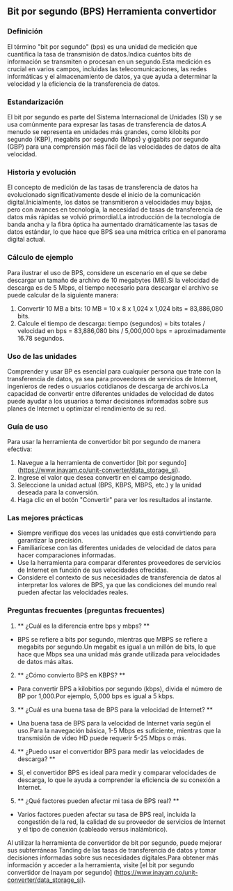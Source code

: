 ## Bit por segundo (BPS) Herramienta convertidor

### Definición
El término "bit por segundo" (bps) es una unidad de medición que cuantifica la tasa de transmisión de datos.Indica cuántos bits de información se transmiten o procesan en un segundo.Esta medición es crucial en varios campos, incluidas las telecomunicaciones, las redes informáticas y el almacenamiento de datos, ya que ayuda a determinar la velocidad y la eficiencia de la transferencia de datos.

### Estandarización
El bit por segundo es parte del Sistema Internacional de Unidades (SI) y se usa comúnmente para expresar las tasas de transferencia de datos.A menudo se representa en unidades más grandes, como kilobits por segundo (KBP), megabits por segundo (Mbps) y gigabits por segundo (GBP) para una comprensión más fácil de las velocidades de datos de alta velocidad.

### Historia y evolución
El concepto de medición de las tasas de transferencia de datos ha evolucionado significativamente desde el inicio de la comunicación digital.Inicialmente, los datos se transmitieron a velocidades muy bajas, pero con avances en tecnología, la necesidad de tasas de transferencia de datos más rápidas se volvió primordial.La introducción de la tecnología de banda ancha y la fibra óptica ha aumentado dramáticamente las tasas de datos estándar, lo que hace que BPS sea una métrica crítica en el panorama digital actual.

### Cálculo de ejemplo
Para ilustrar el uso de BPS, considere un escenario en el que se debe descargar un tamaño de archivo de 10 megabytes (MB).Si la velocidad de descarga es de 5 Mbps, el tiempo necesario para descargar el archivo se puede calcular de la siguiente manera:
1. Convertir 10 MB a bits: 10 MB = 10 x 8 x 1,024 x 1,024 bits = 83,886,080 bits.
2. Calcule el tiempo de descarga: tiempo (segundos) = bits totales / velocidad en bps = 83,886,080 bits / 5,000,000 bps = aproximadamente 16.78 segundos.

### Uso de las unidades
Comprender y usar BP es esencial para cualquier persona que trate con la transferencia de datos, ya sea para proveedores de servicios de Internet, ingenieros de redes o usuarios cotidianos de descarga de archivos.La capacidad de convertir entre diferentes unidades de velocidad de datos puede ayudar a los usuarios a tomar decisiones informadas sobre sus planes de Internet u optimizar el rendimiento de su red.

### Guía de uso
Para usar la herramienta de convertidor bit por segundo de manera efectiva:
1. Navegue a la herramienta de convertidor [bit por segundo] (https://www.inayam.co/unit-converter/data_storage_si).
2. Ingrese el valor que desea convertir en el campo designado.
3. Seleccione la unidad actual (BPS, KBPS, MBPS, etc.) y la unidad deseada para la conversión.
4. Haga clic en el botón "Convertir" para ver los resultados al instante.

### Las mejores prácticas
- Siempre verifique dos veces las unidades que está convirtiendo para garantizar la precisión.
- Familiarícese con las diferentes unidades de velocidad de datos para hacer comparaciones informadas.
- Use la herramienta para comparar diferentes proveedores de servicios de Internet en función de sus velocidades ofrecidas.
- Considere el contexto de sus necesidades de transferencia de datos al interpretar los valores de BPS, ya que las condiciones del mundo real pueden afectar las velocidades reales.

### Preguntas frecuentes (preguntas frecuentes)

1. ** ¿Cuál es la diferencia entre bps y mbps? **
- BPS se refiere a bits por segundo, mientras que MBPS se refiere a megabits por segundo.Un megabit es igual a un millón de bits, lo que hace que Mbps sea una unidad más grande utilizada para velocidades de datos más altas.

2. ** ¿Cómo convierto BPS en KBPS? **
- Para convertir BPS a kilobitios por segundo (kbps), divida el número de BP por 1,000.Por ejemplo, 5,000 bps es igual a 5 kbps.

3. ** ¿Cuál es una buena tasa de BPS para la velocidad de Internet? **
- Una buena tasa de BPS para la velocidad de Internet varía según el uso.Para la navegación básica, 1-5 Mbps es suficiente, mientras que la transmisión de video HD puede requerir 5-25 Mbps o más.

4. ** ¿Puedo usar el convertidor BPS para medir las velocidades de descarga? **
- Sí, el convertidor BPS es ideal para medir y comparar velocidades de descarga, lo que le ayuda a comprender la eficiencia de su conexión a Internet.

5. ** ¿Qué factores pueden afectar mi tasa de BPS real? **
- Varios factores pueden afectar su tasa de BPS real, incluida la congestión de la red, la calidad de su proveedor de servicios de Internet y el tipo de conexión (cableado versus inalámbrico).

Al utilizar la herramienta de convertidor de bit por segundo, puede mejorar sus subterráneas Tanding de las tasas de transferencia de datos y tomar decisiones informadas sobre sus necesidades digitales.Para obtener más información y acceder a la herramienta, visite [el bit por segundo convertidor de Inayam por segundo] (https://www.inayam.co/unit-converter/data_storage_si).